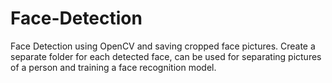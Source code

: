 # Face-Detection
Face Detection using OpenCV and saving cropped face pictures. 
Create a separate folder for each detected face, can be used for separating pictures of a person and training a face recognition model.
